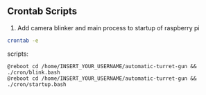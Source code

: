 ## Crontab Scripts

1. Add camera blinker and main process to startup of raspberry pi

```bash
crontab -e
```
scripts:
```
@reboot cd /home/INSERT_YOUR_USERNAME/automatic-turret-gun && ./cron/blink.bash
@reboot cd /home/INSERT_YOUR_USERNAME/automatic-turret-gun && ./cron/startup.bash
```
